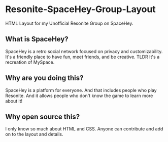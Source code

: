 # Resonite-SpaceHey-Group-Layout
HTML Layout for my Unofficial Resonite Group on SpaceHey.
## What is SpaceHey?
SpaceHey is a retro social network focused on privacy and customizability. It's a friendly place to have fun, meet friends, and be creative.
TLDR It's a recreation of MySpace.
## Why are you doing this?
SpaceHey is a platform for everyone. And that includes people who play Resonite. And it allows people who don't know the game to learn more about it!
## Why open source this?
I only know so much about HTML and CSS. Anyone can contribute and add on to the layout and details.
